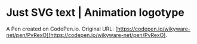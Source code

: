 # Just SVG text | Animation logotype

A Pen created on CodePen.io. Original URL: [https://codepen.io/wikyware-net/pen/PvRexO](https://codepen.io/wikyware-net/pen/PvRexO).

